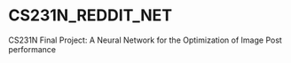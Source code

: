 # CS231N_REDDIT_NET
CS231N Final Project: A Neural Network for the Optimization of Image Post performance
